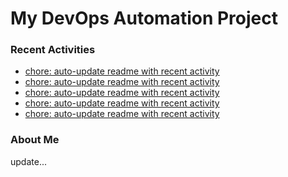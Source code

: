 # My DevOps Automation Project

### Recent Activities
<!-- activity:START -->
- [chore: auto-update readme with recent activity](https://github.com/kaigiii/mybowling-app/commit/8cfbd49e34b1446a56ff0941540c01aceb2b239a)
- [chore: auto-update readme with recent activity](https://github.com/kaigiii/mybowling-app/commit/548b27f12abaedf90ab0dd8e1f4b83b21a502b28)
- [chore: auto-update readme with recent activity](https://github.com/kaigiii/mybowling-app/commit/730a48fa0ed74e6dbcd37d894603aa91e33f2800)
- [chore: auto-update readme with recent activity](https://github.com/kaigiii/mybowling-app/commit/cd5b25be095788436c595e35584ebfb90ba2a70a)
- [chore: auto-update readme with recent activity](https://github.com/kaigiii/mybowling-app/commit/17e41409df52fb49dd60b8230e19dc1deb2f6e0e)
<!-- activity:END -->

### About Me
<!-- MYLINKS:START -->
<!-- MYLINKS:END -->

update...
